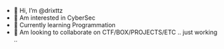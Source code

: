 - 👋 Hi, I’m @drixttz
- 👀 Am interested in CyberSec
- 🌱 Currently learning Programmation
- 💞️ Am looking to collaborate on CTF/BOX/PROJECTS/ETC .. just working ..
